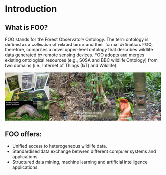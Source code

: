 
Introduction
============

## What is FOO?

FOO stands for the Forest Observatory Ontology. The term ontology is defined as a collection of related terms and their formal defination. FOO, therefore, comprises a
novel upper-level ontology that describes wildlife data generated by remote sensing devices. FOO adopts and merges
existing ontological resources (e.g., SOSA and BBC wildlife Ontology) from two domains (i.e., Internet of Things (IoT) and Wildlife). 


![FOO Collage](/img/FOOCollage.png)


## FOO offers:
- Unified access to heterogeneous wildlife data.
- Standardised data exchange between different computer systems and applications.
- Structured data mining, machine learning and artificial intelligence applications.







```{tableofcontents}
```